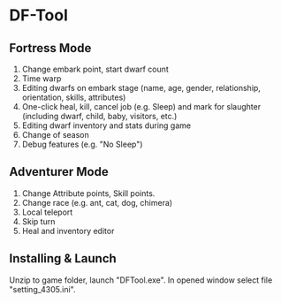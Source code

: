 DF-Tool
=======

Fortress Mode
-------------
1. Change embark point, start dwarf count
2. Time warp
3. Editing dwarfs on embark stage (name, age, gender, relationship, orientation, skills, attributes)
4. One-click heal, kill, cancel job (e.g. Sleep) and mark for slaughter (including dwarf, child, baby, visitors, etc.)
5. Editing dwarf inventory and stats during game
6. Change of season
7. Debug features (e.g. "No Sleep")

Adventurer Mode
---------------
1. Change Attribute points, Skill points.
2. Change race (e.g. ant, cat, dog, chimera)
3. Local teleport
4. Skip turn
5. Heal and inventory editor

Installing & Launch
-------------------
Unzip to game folder, launch "DFTool.exe". In opened window select file "setting_4305.ini". 
  
